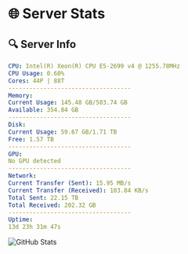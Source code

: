 # 🌐 Server Stats
## 🔍 Server Info
```yaml
CPU: Intel(R) Xeon(R) CPU E5-2699 v4 @ 1255.78MHz
CPU Usage: 0.60%
Cores: 44P | 88T
-----------------------------------
Memory:
Current Usage: 145.48 GB/503.74 GB
Available: 354.84 GB
-----------------------------------
Disk:
Current Usage: 59.67 GB/1.71 TB
Free: 1.57 TB
-----------------------------------
GPU:
No GPU detected
-----------------------------------
Network:
Current Transfer (Sent): 15.95 MB/s
Current Transfer (Received): 103.84 KB/s
Total Sent: 22.15 TB
Total Received: 202.32 GB
-----------------------------------
Uptime:
13d 23h 31m 47s
```
![GitHub Stats](https://img.shields.io/badge/Updated-2025-03-21_20:54:36-blue)